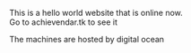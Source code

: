 This is a hello world website that is online now.    
Go to achievendar.tk to see it    

The machines are hosted by digital ocean
